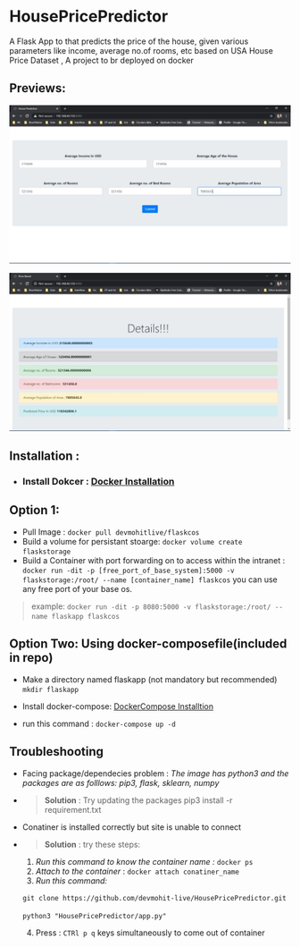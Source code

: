 # HousePricePredictor

A Flask App to that predicts the price of the house, given various parameters like income, average no.of rooms, etc based on USA House Price Dataset , A project to br deployed on docker

## Previews:

![Home](https://raw.githubusercontent.com/devmohit-live/Images_of_repo/master/front.JPG)

![Result Page](https://raw.githubusercontent.com/devmohit-live/Images_of_repo/master/result.JPG)

## Installation :

- ### Install Dokcer : [Docker Installation](https://docs.docker.com/get-docker/)

## Option 1:

- Pull Image : `docker pull devmohitlive/flaskcos`
-  Build a volume for persistant stoarge: `docker volume create flaskstorage`
-  Build a Container with port forwarding on to access within the intranet : `docker run -dit -p [free_port_of_base_system]:5000 -v flaskstorage:/root/ --name [container_name] flaskcos` you can use any free port of your base os.
  > example: `docker run -dit -p 8080:5000 -v flaskstorage:/root/ --name flaskapp flaskcos`

## Option Two: Using docker-composefile(included in repo)

-  Make a directory named flaskapp (not mandatory but recommended) `mkdir flaskapp`

- Install docker-compose: [DockerCompose Installtion](https://docs.docker.com/compose/install/)

-  run this command : `docker-compose up -d`

## Troubleshooting

- Facing package/dependecies problem : _The image has python3 and the packages are as folllows: pip3, flask, sklearn, numpy_
- > **Solution** : Try updating the packages pip3 install -r requirement.txt
- Conatiner is installed correctly but site is unable to connect
- > **Solution** : try these steps:

  1.  _Run this command to know the container name :_ `docker ps`
  2.  _Attach to the container_ : `docker attach conatiner_name`
  3.  _Run this command:_

  ```
  git clone https://github.com/devmohit-live/HousePricePredictor.git

  python3 "HousePricePredictor/app.py"

  ```

  4. Press : `CTRl p q` keys simultaneously to come out of container
